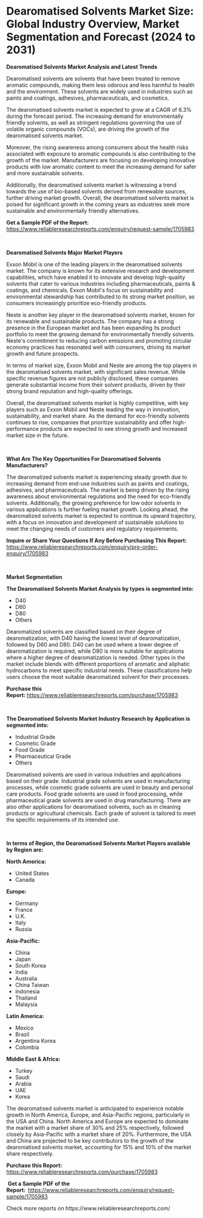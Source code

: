 <p><h1>Dearomatised Solvents Market Size: Global Industry Overview, Market Segmentation and Forecast (2024 to 2031)</h1></p><p><strong>Dearomatised Solvents Market Analysis and Latest Trends</strong></p>
<p><p>Dearomatised solvents are solvents that have been treated to remove aromatic compounds, making them less odorous and less harmful to health and the environment. These solvents are widely used in industries such as paints and coatings, adhesives, pharmaceuticals, and cosmetics. </p><p>The dearomatised solvents market is expected to grow at a CAGR of 6.3% during the forecast period. The increasing demand for environmentally friendly solvents, as well as stringent regulations governing the use of volatile organic compounds (VOCs), are driving the growth of the dearomatised solvents market. </p><p>Moreover, the rising awareness among consumers about the health risks associated with exposure to aromatic compounds is also contributing to the growth of the market. Manufacturers are focusing on developing innovative products with low aromatic content to meet the increasing demand for safer and more sustainable solvents. </p><p>Additionally, the dearomatised solvents market is witnessing a trend towards the use of bio-based solvents derived from renewable sources, further driving market growth. Overall, the dearomatised solvents market is poised for significant growth in the coming years as industries seek more sustainable and environmentally friendly alternatives.</p></p>
<p><strong>Get a Sample PDF of the Report:&nbsp;</strong> <a href="https://www.reliableresearchreports.com/enquiry/request-sample/1705983">https://www.reliableresearchreports.com/enquiry/request-sample/1705983</a></p>
<p>&nbsp;</p>
<p><strong>Dearomatised Solvents Major Market Players</strong></p>
<p><p>Exxon Mobil is one of the leading players in the dearomatised solvents market. The company is known for its extensive research and development capabilities, which have enabled it to innovate and develop high-quality solvents that cater to various industries including pharmaceuticals, paints & coatings, and chemicals. Exxon Mobil's focus on sustainability and environmental stewardship has contributed to its strong market position, as consumers increasingly prioritize eco-friendly products.</p><p>Neste is another key player in the dearomatised solvents market, known for its renewable and sustainable products. The company has a strong presence in the European market and has been expanding its product portfolio to meet the growing demand for environmentally friendly solvents. Neste's commitment to reducing carbon emissions and promoting circular economy practices has resonated well with consumers, driving its market growth and future prospects.</p><p>In terms of market size, Exxon Mobil and Neste are among the top players in the dearomatised solvents market, with significant sales revenue. While specific revenue figures are not publicly disclosed, these companies generate substantial income from their solvent products, driven by their strong brand reputation and high-quality offerings.</p><p>Overall, the dearomatised solvents market is highly competitive, with key players such as Exxon Mobil and Neste leading the way in innovation, sustainability, and market share. As the demand for eco-friendly solvents continues to rise, companies that prioritize sustainability and offer high-performance products are expected to see strong growth and increased market size in the future.</p></p>
<p>&nbsp;</p>
<p><strong>What Are The Key Opportunities For Dearomatised Solvents Manufacturers?</strong></p>
<p><p>The dearomatized solvents market is experiencing steady growth due to increasing demand from end-use industries such as paints and coatings, adhesives, and pharmaceuticals. The market is being driven by the rising awareness about environmental regulations and the need for eco-friendly solvents. Additionally, the growing preference for low odor solvents in various applications is further fueling market growth. Looking ahead, the dearomatized solvents market is expected to continue its upward trajectory, with a focus on innovation and development of sustainable solutions to meet the changing needs of customers and regulatory requirements.</p></p>
<p><strong>Inquire or Share Your Questions If Any Before Purchasing This Report:</strong> <a href="https://www.reliableresearchreports.com/enquiry/pre-order-enquiry/1705983">https://www.reliableresearchreports.com/enquiry/pre-order-enquiry/1705983</a></p>
<p>&nbsp;</p>
<p><strong>Market Segmentation</strong></p>
<p><strong>The Dearomatised Solvents Market Analysis by types is segmented into:</strong></p>
<p><ul><li>D40</li><li>D60</li><li>D80</li><li>Others</li></ul></p>
<p><p>Dearomatized solvents are classified based on their degree of dearomatization, with D40 having the lowest level of dearomatization, followed by D60 and D80. D40 can be used where a lower degree of dearomatization is required, while D80 is more suitable for applications where a higher degree of dearomatization is needed. Other types in the market include blends with different proportions of aromatic and aliphatic hydrocarbons to meet specific industrial needs. These classifications help users choose the most suitable dearomatized solvent for their processes.</p></p>
<p><strong>Purchase this Report:&nbsp;</strong><a href="https://www.reliableresearchreports.com/purchase/1705983">https://www.reliableresearchreports.com/purchase/1705983</a></p>
<p>&nbsp;</p>
<p><strong>The Dearomatised Solvents Market Industry Research by Application is segmented into:</strong></p>
<p><ul><li>Industrial Grade</li><li>Cosmetic Grade</li><li>Food Grade</li><li>Pharmaceutical Grade</li><li>Others</li></ul></p>
<p><p>Dearomatised solvents are used in various industries and applications based on their grade. Industrial grade solvents are used in manufacturing processes, while cosmetic grade solvents are used in beauty and personal care products. Food grade solvents are used in food processing, while pharmaceutical grade solvents are used in drug manufacturing. There are also other applications for dearomatised solvents, such as in cleaning products or agricultural chemicals. Each grade of solvent is tailored to meet the specific requirements of its intended use.</p></p>
<p>&nbsp;</p>
<p><strong>In terms of Region, the Dearomatised Solvents Market Players available by Region are:</strong></p>
<p>
    <p> <strong> North America: </strong>
        <ul>
            <li>United States</li>
            <li>Canada</li>
        </ul>
        </p> 
    <p> <strong> Europe: </strong>
        <ul>
            <li>Germany</li>
            <li>France</li>
            <li>U.K.</li>
            <li>Italy</li>
            <li>Russia</li>
        </ul>
        </p> 
    <p> <strong> Asia-Pacific: </strong>
        <ul>
            <li>China</li>
            <li>Japan</li>
            <li>South Korea</li>
            <li>India</li>
            <li>Australia</li>
            <li>China Taiwan</li>
            <li>Indonesia</li>
            <li>Thailand</li>
            <li>Malaysia</li>
        </ul>
        </p> 
    <p> <strong> Latin America: </strong>
        <ul>
            <li>Mexico</li>
            <li>Brazil</li>
            <li>Argentina Korea</li>
            <li>Colombia</li>
        </ul>
        </p> 
    <p> <strong> Middle East & Africa: </strong>
        <ul>
            <li>Turkey</li>
            <li>Saudi</li>
            <li>Arabia</li>
            <li>UAE</li>
            <li>Korea</li>
        </ul>
    </p>
    </p>
<p><p>The dearomatised solvents market is anticipated to experience notable growth in North America, Europe, and Asia-Pacific regions, particularly in the USA and China. North America and Europe are expected to dominate the market with a market share of 30% and 25% respectively, followed closely by Asia-Pacific with a market share of 20%. Furthermore, the USA and China are projected to be key contributors to the growth of the dearomatised solvents market, accounting for 15% and 10% of the market share respectively.</p></p>
<p><strong>Purchase this Report: </strong><a href="https://www.reliableresearchreports.com/purchase/1705983">https://www.reliableresearchreports.com/purchase/1705983</a></p>
<p>&nbsp;<strong>Get a Sample PDF of the Report:&nbsp;&nbsp;</strong><a href="https://www.reliableresearchreports.com/enquiry/request-sample/1705983">https://www.reliableresearchreports.com/enquiry/request-sample/1705983</a></p>
<p><strong></strong></p>
<p>Check more reports on https://www.reliableresearchreports.com/</p>